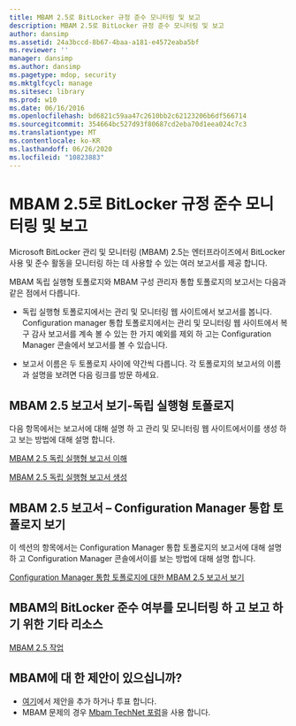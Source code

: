 ```yaml
---
title: MBAM 2.5로 BitLocker 규정 준수 모니터링 및 보고
description: MBAM 2.5로 BitLocker 규정 준수 모니터링 및 보고
author: dansimp
ms.assetid: 24a3bccd-8b67-4baa-a181-e4572eaba5bf
ms.reviewer: ''
manager: dansimp
ms.author: dansimp
ms.pagetype: mdop, security
ms.mktglfcycl: manage
ms.sitesec: library
ms.prod: w10
ms.date: 06/16/2016
ms.openlocfilehash: bd6821c59aa47c2610bb2c62123206b6df566714
ms.sourcegitcommit: 354664bc527d93f80687cd2eba70d1eea024c7c3
ms.translationtype: MT
ms.contentlocale: ko-KR
ms.lasthandoff: 06/26/2020
ms.locfileid: "10823883"
---
```

# MBAM 2.5로 BitLocker 규정 준수 모니터링 및 보고


Microsoft BitLocker 관리 및 모니터링 (MBAM) 2.5는 엔터프라이즈에서 BitLocker 사용 및 준수 활동을 모니터링 하는 데 사용할 수 있는 여러 보고서를 제공 합니다.

MBAM 독립 실행형 토폴로지와 MBAM 구성 관리자 통합 토폴로지의 보고서는 다음과 같은 점에서 다릅니다.

-   독립 실행형 토폴로지에서는 관리 및 모니터링 웹 사이트에서 보고서를 봅니다. Configuration manager 통합 토폴로지에서는 관리 및 모니터링 웹 사이트에서 복구 감사 보고서를 계속 볼 수 있는 한 가지 예외를 제외 하 고는 Configuration Manager 콘솔에서 보고서를 볼 수 있습니다.

-   보고서 이름은 두 토폴로지 사이에 약간씩 다릅니다. 각 토폴로지의 보고서의 이름과 설명을 보려면 다음 링크를 방문 하세요.

## <a href="" id="viewing-mbam-2-5-reports---stand-alone-topology"></a>MBAM 2.5 보고서 보기-독립 실행형 토폴로지


다음 항목에서는 보고서에 대해 설명 하 고 관리 및 모니터링 웹 사이트에서이를 생성 하 고 보는 방법에 대해 설명 합니다.

[MBAM 2.5 독립 실행형 보고서 이해](understanding-mbam-25-stand-alone-reports.md)

[MBAM 2.5 독립 실행형 보고서 생성](generating-mbam-25-stand-alone-reports.md)

## <a href="" id="viewing-mbam-2-5-reports---configuration-manager-integration-topology"></a>MBAM 2.5 보고서 – Configuration Manager 통합 토폴로지 보기


이 섹션의 항목에서는 Configuration Manager 통합 토폴로지의 보고서에 대해 설명 하 고 Configuration Manager 콘솔에서이를 보는 방법에 대해 설명 합니다.

[Configuration Manager 통합 토폴로지에 대한 MBAM 2.5 보고서 보기](viewing-mbam-25-reports-for-the-configuration-manager-integration-topology.md)

## MBAM의 BitLocker 준수 여부를 모니터링 하 고 보고 하기 위한 기타 리소스


[MBAM 2.5 작업](operations-for-mbam-25.md)

## MBAM에 대 한 제안이 있으십니까?
- [여기](http://mbam.uservoice.com/forums/268571-microsoft-bitlocker-administration-and-monitoring)에서 제안을 추가 하거나 투표 합니다. 
- MBAM 문제의 경우 [Mbam TechNet 포럼](https://social.technet.microsoft.com/Forums/home?forum=mdopmbam)을 사용 합니다.

 

 





